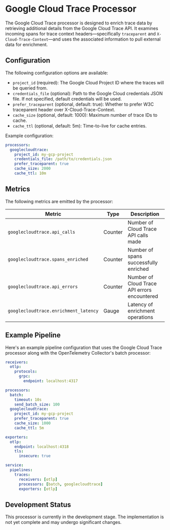 # Google Cloud Trace Processor

The Google Cloud Trace processor is designed to enrich trace data by retrieving additional details from the Google Cloud Trace API. It examines incoming spans for trace context headers—specifically `traceparent` and `X-Cloud-Trace-Context`—and uses the associated information to pull external data for enrichment.

## Configuration

The following configuration options are available:

- `project_id` (required): The Google Cloud Project ID where the traces will be queried from.
- `credentials_file` (optional): Path to the Google Cloud credentials JSON file. If not specified, default credentials will be used.
- `prefer_traceparent` (optional, default: true): Whether to prefer W3C traceparent header over X-Cloud-Trace-Context.
- `cache_size` (optional, default: 1000): Maximum number of trace IDs to cache.
- `cache_ttl` (optional, default: 5m): Time-to-live for cache entries.

Example configuration:

```yaml
processors:
  googlecloudtrace:
    project_id: my-gcp-project
    credentials_file: /path/to/credentials.json
    prefer_traceparent: true
    cache_size: 2000
    cache_ttl: 10m
```

## Metrics

The following metrics are emitted by the processor:

| Metric                                | Type    | Description                                  |
| ------------------------------------- | ------- | -------------------------------------------- |
| `googlecloudtrace.api_calls`          | Counter | Number of Cloud Trace API calls made         |
| `googlecloudtrace.spans_enriched`     | Counter | Number of spans successfully enriched        |
| `googlecloudtrace.api_errors`         | Counter | Number of Cloud Trace API errors encountered |
| `googlecloudtrace.enrichment_latency` | Gauge   | Latency of enrichment operations             |

## Example Pipeline

Here's an example pipeline configuration that uses the Google Cloud Trace processor along with the OpenTelemetry Collector's batch processor:

```yaml
receivers:
  otlp:
    protocols:
      grpc:
        endpoint: localhost:4317

processors:
  batch:
    timeout: 10s
    send_batch_size: 100
  googlecloudtrace:
    project_id: my-gcp-project
    prefer_traceparent: true
    cache_size: 1000
    cache_ttl: 5m

exporters:
  otlp:
    endpoint: localhost:4318
    tls:
      insecure: true

service:
  pipelines:
    traces:
      receivers: [otlp]
      processors: [batch, googlecloudtrace]
      exporters: [otlp]
```

## Development Status

This processor is currently in the development stage. The implementation is not yet complete and may undergo significant changes.
